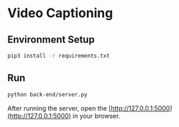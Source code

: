 # Video Captioning

## Environment Setup

```bash
pip3 install -r requirements.txt
```

## Run

```bash
python back-end/server.py
```

After running the server, open the [http://127.0.0.1:5000](http://127.0.0.1:5000) in your browser.
